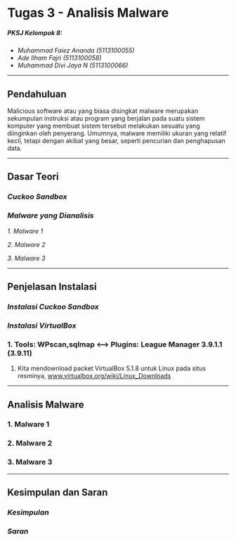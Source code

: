 # Tugas 3 - Analisis Malware
##### *PKSJ Kelompok 8:*
- *Muhammad Faiez Ananda (5113100055)*
- *Ade Ilham Fajri (5113100058)*
- *Muhammad Divi Jaya N (5113100066)*

---

## Pendahuluan
Malicious software atau yang biasa disingkat malware merupakan sekumpulan instruksi atau program yang berjalan pada suatu sistem komputer yang membuat sistem tersebut melakukan sesuatu yang diinginkan oleh penyerang. Umumnya, malware memiliki ukuran yang relatif kecil, tetapi dengan akibat yang besar, seperti pencurian dan penghapusan data.



---

## Dasar Teori

### *Cuckoo Sandbox*

### *Malware yang Dianalisis*
*1. Malware 1*

*2. Malware 2*

*3. Malware 3*

---

## Penjelasan Instalasi

### *Instalasi Cuckoo Sandbox*

### *Instalasi VirtualBox*
### 1. Tools: WPscan,sqlmap <--> Plugins: League Manager 3.9.1.1 (3.9.11)
1. Kita mendownload packet VirtualBox 5.1.8 untuk Linux pada situs resminya, www.virtualbox.org/wiki/Linux_Downloads
<p align="center">

</p>

---

## Analisis Malware

### 1. Malware 1

### 2. Malware 2

### 3. Malware 3

---

## Kesimpulan dan Saran

### *Kesimpulan*

### *Saran*